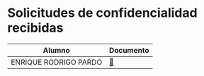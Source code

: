 # Solicitudes de confidencialidad recibidas

|Alumno|Documento|
|-|-|
ENRIQUE RODRIGO PARDO|[📄](Documento%20Confidencialidad%20TFG%20EnriqueRodrigo.pdf)
